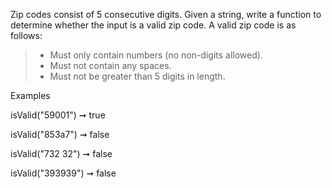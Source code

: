 Zip codes consist of 5 consecutive digits. Given a string, write a function to determine whether the input is a valid zip code. A valid zip code is as follows:

> * Must only contain numbers (no non-digits allowed).
> * Must not contain any spaces.
> * Must not be greater than 5 digits in length.

Examples

isValid("59001") ➞ true

isValid("853a7") ➞ false

isValid("732 32") ➞ false

isValid("393939") ➞ false